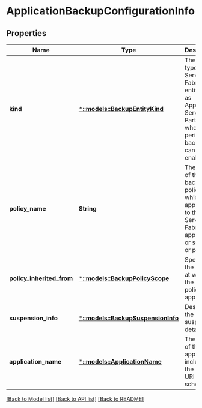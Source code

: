 # ApplicationBackupConfigurationInfo

## Properties
Name | Type | Description | Notes
------------ | ------------- | ------------- | -------------
**kind** | [***::models::BackupEntityKind**](BackupEntityKind.md) | The entity type of a Service Fabric entity such as Application, Service or a Partition where periodic backups can be enabled. | [default to null]
**policy_name** | **String** | The name of the backup policy which is applicable to this Service Fabric application or service or partition. | [optional] [default to null]
**policy_inherited_from** | [***::models::BackupPolicyScope**](BackupPolicyScope.md) | Specifies the scope at which the backup policy is applied. | [optional] [default to null]
**suspension_info** | [***::models::BackupSuspensionInfo**](BackupSuspensionInfo.md) | Describes the backup suspension details. | [optional] [default to null]
**application_name** | [***::models::ApplicationName**](ApplicationName.md) | The name of the application, including the &#39;fabric:&#39; URI scheme. | [optional] [default to null]

[[Back to Model list]](../README.md#documentation-for-models) [[Back to API list]](../README.md#documentation-for-api-endpoints) [[Back to README]](../README.md)


